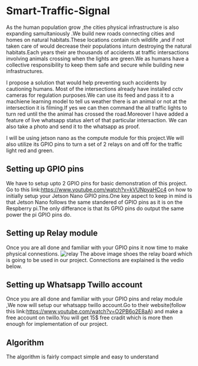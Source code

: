 # Smart-Traffic-Signal

As the human population grow ,the cities physical infrastructure is also expanding samultaniously .We build new roads connecting cities and homes on natural habitats.These locations contain rich wildlife ,and if not taken care of would decrease their populations inturn destroying the natural habitats.Each years their are thousands of accidents at traffic intersactions involving animals crossing when the lights are green.We as humans have a collective responsibility to keep them safe and secure while building new infrastructures.

I propose a solution that would help preventing such accidents by cautioning humans. Most of  the intersections already have installed cctv cameras for regulation purposes.We can use its feed and pass it to a machiene learning model to tell us weather there is an animal or not at the intersection it is filming.If yes we can then command the all traffic lights to turn red until the the animal has crossed the road.Moreover I have added a feature of live whatsapp status alert of that particular intersaction. We can also take a photo and send it to the whatsapp as proof.


I will be using jetson nano as the compute module for this project.We will also utilize its GPIO pins to turn a set of 2 relays on and off for the traffic light red and green.

## Setting up GPIO pins

We have to setup upto 2 GPIO pins for basic demonstration of this project. Go to this link:https://www.youtube.com/watch?v=kVUNpyaHCc4 on how to initially setup your Jetson Nano GPIO pins.One key aspect to keep in mind is that Jetson Nano follows the same standered of GPIO pins as it is on the Respberry pi.The only differance is that its GPIO pins do output the same power the pi GPIO  pins do.

## Setting up Relay module
Once you are all done and familiar with your GPIO pins it now time to make physical connestions.
![relay](https://user-images.githubusercontent.com/45399315/101406710-df03c100-38ea-11eb-91cb-0f9157cffcb9.jpg)
The above image shoes the relay board which is going to be used in our project.
Connections are explained is the vedio below.




## Setting up Whatsapp Twillo account
Once you are all done and familiar with your GPIO pins and relay module ,We now will setup our whatsapp twillo account.Go to their website(follow this link:https://www.youtube.com/watch?v=O2PB6o2E8aA) and make a free account on twillo.You will get 15$ free cradit which is more then enough for implementation of our project.

## Algorithm
The algorithm is fairly compact simple and easy to understand 








